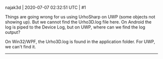najak3d | 2020-07-07 02:32:51 UTC | #1

Things are going wrong for us using UrhoSharp on UWP (some objects not showing up).   But we cannot find the Urho3D.log file here.   On Android the log is piped to the Device Log, but on UWP, where can we find the log output?  

On Win32/WPF, the Urho3D.log is found in the application folder.  For UWP, we can't find it.

-------------------------


